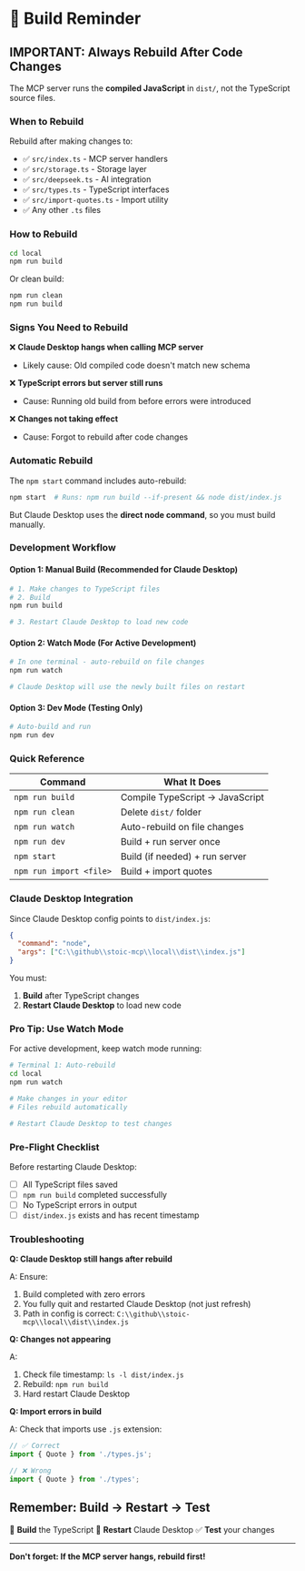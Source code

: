 # 🔨 Build Reminder

## IMPORTANT: Always Rebuild After Code Changes

The MCP server runs the **compiled JavaScript** in `dist/`, not the TypeScript source files.

### When to Rebuild

Rebuild after making changes to:

- ✅ `src/index.ts` - MCP server handlers
- ✅ `src/storage.ts` - Storage layer
- ✅ `src/deepseek.ts` - AI integration
- ✅ `src/types.ts` - TypeScript interfaces
- ✅ `src/import-quotes.ts` - Import utility
- ✅ Any other `.ts` files

### How to Rebuild

```bash
cd local
npm run build
```

Or clean build:

```bash
npm run clean
npm run build
```

### Signs You Need to Rebuild

❌ **Claude Desktop hangs when calling MCP server**

- Likely cause: Old compiled code doesn't match new schema

❌ **TypeScript errors but server still runs**

- Cause: Running old build from before errors were introduced

❌ **Changes not taking effect**

- Cause: Forgot to rebuild after code changes

### Automatic Rebuild

The `npm start` command includes auto-rebuild:

```bash
npm start  # Runs: npm run build --if-present && node dist/index.js
```

But Claude Desktop uses the **direct node command**, so you must build manually.

### Development Workflow

#### Option 1: Manual Build (Recommended for Claude Desktop)

```bash
# 1. Make changes to TypeScript files
# 2. Build
npm run build

# 3. Restart Claude Desktop to load new code
```

#### Option 2: Watch Mode (For Active Development)

```bash
# In one terminal - auto-rebuild on file changes
npm run watch

# Claude Desktop will use the newly built files on restart
```

#### Option 3: Dev Mode (Testing Only)

```bash
# Auto-build and run
npm run dev
```

### Quick Reference

| Command | What It Does |
|---------|--------------|
| `npm run build` | Compile TypeScript → JavaScript |
| `npm run clean` | Delete `dist/` folder |
| `npm run watch` | Auto-rebuild on file changes |
| `npm run dev` | Build + run server once |
| `npm start` | Build (if needed) + run server |
| `npm run import <file>` | Build + import quotes |

### Claude Desktop Integration

Since Claude Desktop config points to `dist/index.js`:

```json
{
  "command": "node",
  "args": ["C:\\github\\stoic-mcp\\local\\dist\\index.js"]
}
```

You must:

1. **Build** after TypeScript changes
2. **Restart Claude Desktop** to load new code

### Pro Tip: Use Watch Mode

For active development, keep watch mode running:

```bash
# Terminal 1: Auto-rebuild
cd local
npm run watch

# Make changes in your editor
# Files rebuild automatically

# Restart Claude Desktop to test changes
```

### Pre-Flight Checklist

Before restarting Claude Desktop:

- [ ] All TypeScript files saved
- [ ] `npm run build` completed successfully
- [ ] No TypeScript errors in output
- [ ] `dist/index.js` exists and has recent timestamp

### Troubleshooting

**Q: Claude Desktop still hangs after rebuild**

A: Ensure:

1. Build completed with zero errors
2. You fully quit and restarted Claude Desktop (not just refresh)
3. Path in config is correct: `C:\\github\\stoic-mcp\\local\\dist\\index.js`

**Q: Changes not appearing**

A:

1. Check file timestamp: `ls -l dist/index.js`
2. Rebuild: `npm run build`
3. Hard restart Claude Desktop

**Q: Import errors in build**

A: Check that imports use `.js` extension:

```typescript
// ✅ Correct
import { Quote } from './types.js';

// ❌ Wrong
import { Quote } from './types';
```

## Remember: Build → Restart → Test

🔨 **Build** the TypeScript
🔄 **Restart** Claude Desktop
✅ **Test** your changes

---

**Don't forget: If the MCP server hangs, rebuild first!**
